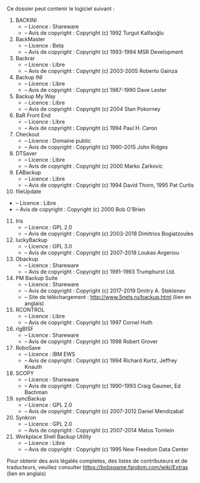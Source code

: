 ﻿Ce dossier peut contenir le logiciel suivant :

1. BACKINI
   - – Licence : Shareware
   - – Avis de copyright : Copyright (c) 1992 Turgut Kalfaoğlu
2. BackMaster
   - – Licence : Beta
   - – Avis de copyright : Copyright (c) 1993-1994 MSR Development
3. Backrar
   - – Licence : Libre
   - – Avis de copyright : Copyright (c) 2003-2005 Roberto Gainza
4. Backup INI
   - – Licence : Libre
   - – Avis de copyright : Copyright (c) 1987-1990 Dave Lester
5. Backup My Way
   - – Licence : Libre
   - – Avis de copyright : Copyright (c) 2004 Stan Pokorney
6. BaR Front End
   - – Licence : Libre
   - – Avis de copyright : Copyright (c) 1994 Paul H. Caron
7. Checkout
   - – Licence : Domaine public
   - – Avis de copyright : Copyright (c) 1990-2015 John Ridges
8. DTSaver
   - – Licence : Libre
   - – Avis de copyright : Copyright (c) 2000 Marko Zarkovic
9. EABackup
   - – Licence : Libre
   - – Avis de copyright : Copyright (c) 1994 David Thorn, 1995 Pat Curtis
10. fileUpdate
   - – Licence : Libre
   - – Avis de copyright : Copyright (c) 2000 Bob O'Brien
11. Iris
    - – Licence : GPL 2.0
    - – Avis de copyright : Copyright (c) 2003-2018 Dimitrios Bogiatzoules
12. luckyBackup
    - – Licence : GPL 3.0
    - – Avis de copyright : Copyright (c) 2007-2018 Loukas Avgeriou
13. Obackup
    - – Licence : Shareware
    - – Avis de copyright : Copyright (c) 1991-1993 Trumphurst Ltd.
14. PM Backup Suite
    - – Licence : Shareware
    - – Avis de copyright : Copyright (c) 2017-2019 Dmitry A. Steklenev
    - – Site de téléchargement : http://www.5nets.ru/backup.html (lien en anglais)
15. RCONTROL
    - – Licence : Libre
    - – Avis de copyright : Copyright (c) 1997 Cornel Huth
16. rlgBISF
    - – Licence : Shareware
    - – Avis de copyright : Copyright (c) 1998 Robert Grover
17. RoboSave
    - – Licence : IBM EWS
    - – Avis de copyright : Copyright (c) 1994 Richard Kurtz, Jeffrey Knauth
18. SCOPY
    - – Licence : Shareware
    - – Avis de copyright : Copyright (c) 1990-1993 Craig Gaumer, Ed Bachman
19. syncBackup
    - – Licence : GPL 2.0
    - – Avis de copyright : Copyright (c) 2007-2012 Daniel Mendizabal
20. Synkron
    - – Licence : GPL 2.0
    - – Avis de copyright : Copyright (c) 2007-2014 Matus Tomlein
21. Workplace Shell Backup Utility
    - – Licence : Libre
    - – Avis de copyright : Copyright (c) 1995 New Freedom Data Center

Pour obtenir des avis légalés completes, des listes de contributeurs et de traducteurs, veuillez consulter https://bobsgame.fandom.com/wiki/Extras (lien en anglais)